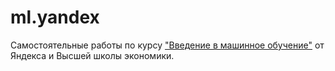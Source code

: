 ml.yandex
=========

Самостоятельные работы по курсу ["Введение в машинное обучение"](https://www.coursera.org/learn/vvedenie-mashinnoe-obuchenie) от Яндекса и Высшей школы экономики.